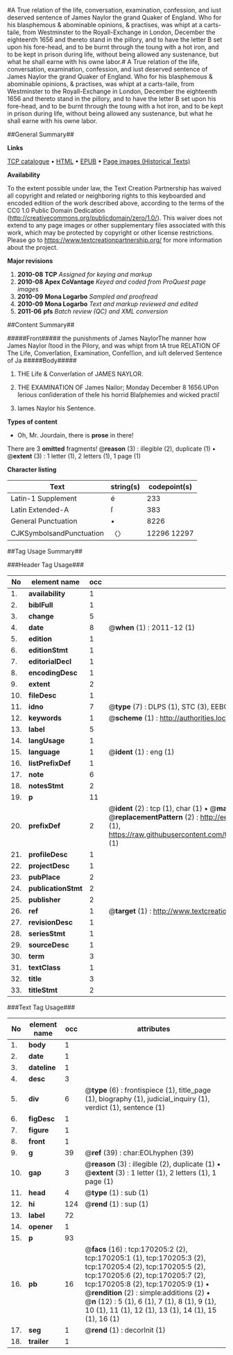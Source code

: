 #A True relation of the life, conversation, examination, confession, and iust deserved sentence of James Naylor the grand Quaker of England. Who for his blasphemous & abominable opinions, & practises, was whipt at a carts-taile, from Westminster to the Royall-Exchange in London, December the eighteenth 1656 and thereto stand in the pillory, and to have the letter B set upon his fore-head, and to be burnt through the toung with a hot iron, and to be kept in prison during life, without being allowed any sustenance, but what he shall earne with his owne labor.#
A True relation of the life, conversation, examination, confession, and iust deserved sentence of James Naylor the grand Quaker of England. Who for his blasphemous & abominable opinions, & practises, was whipt at a carts-taile, from Westminster to the Royall-Exchange in London, December the eighteenth 1656 and thereto stand in the pillory, and to have the letter B set upon his fore-head, and to be burnt through the toung with a hot iron, and to be kept in prison during life, without being allowed any sustenance, but what he shall earne with his owne labor.

##General Summary##

**Links**

[TCP catalogue](http://www.ota.ox.ac.uk/tcp/)  • 
[HTML](http://tei.it.ox.ac.uk/tcp/Texts-HTML/free/A95/A95237.html)  • 
[EPUB](http://tei.it.ox.ac.uk/tcp/Texts-EPUB/free/A95/A95237.epub) • 
[Page images (Historical Texts)](https://historicaltexts.jisc.ac.uk/eebo-99867987e)

**Availability**

To the extent possible under law, the Text Creation Partnership has waived all copyright and related or neighboring rights to this keyboarded and encoded edition of the work described above, according to the terms of the CC0 1.0 Public Domain Dedication (http://creativecommons.org/publicdomain/zero/1.0/). This waiver does not extend to any page images or other supplementary files associated with this work, which may be protected by copyright or other license restrictions. Please go to https://www.textcreationpartnership.org/ for more information about the project.

**Major revisions**

1. __2010-08__ __TCP__ *Assigned for keying and markup*
1. __2010-08__ __Apex CoVantage__ *Keyed and coded from ProQuest page images*
1. __2010-09__ __Mona Logarbo__ *Sampled and proofread*
1. __2010-09__ __Mona Logarbo__ *Text and markup reviewed and edited*
1. __2011-06__ __pfs__ *Batch review (QC) and XML conversion*

##Content Summary##

#####Front#####
the punishments of James NaylorThe manner how James Naylor ſtood in the Pilory, and was whipt from tA true RELATION OF The Life, Converſation, Examination, Confeſſion, and iuſt deſerved Sentence of Ja
#####Body#####

1. THE Life & Converſation of JAMES NAYLOR.

1. THE EXAMINATION OF James Nailor;
Monday December 8 1656.UPon ſerious conſideration of theſe his horrid Blaſphemies and wicked practiſ
1. Iames Naylor his Sentence.

**Types of content**

  * Oh, Mr. Jourdain, there is **prose** in there!

There are 3 **omitted** fragments! 
 @__reason__ (3) : illegible (2), duplicate (1)  •  @__extent__ (3) : 1 letter (1), 2 letters (1), 1 page (1)

**Character listing**


|Text|string(s)|codepoint(s)|
|---|---|---|
|Latin-1 Supplement|é|233|
|Latin Extended-A|ſ|383|
|General Punctuation|•|8226|
|CJKSymbolsandPunctuation|〈〉|12296 12297|

##Tag Usage Summary##

###Header Tag Usage###

|No|element name|occ|attributes|
|---|---|---|---|
|1.|__availability__|1||
|2.|__biblFull__|1||
|3.|__change__|5||
|4.|__date__|8| @__when__ (1) : 2011-12 (1)|
|5.|__edition__|1||
|6.|__editionStmt__|1||
|7.|__editorialDecl__|1||
|8.|__encodingDesc__|1||
|9.|__extent__|2||
|10.|__fileDesc__|1||
|11.|__idno__|7| @__type__ (7) : DLPS (1), STC (3), EEBO-CITATION (1), PROQUEST (1), VID (1)|
|12.|__keywords__|1| @__scheme__ (1) : http://authorities.loc.gov/ (1)|
|13.|__label__|5||
|14.|__langUsage__|1||
|15.|__language__|1| @__ident__ (1) : eng (1)|
|16.|__listPrefixDef__|1||
|17.|__note__|6||
|18.|__notesStmt__|2||
|19.|__p__|11||
|20.|__prefixDef__|2| @__ident__ (2) : tcp (1), char (1)  •  @__matchPattern__ (2) : ([0-9\-]+):([0-9IVX]+) (1), (.+) (1)  •  @__replacementPattern__ (2) : http://eebo.chadwyck.com/downloadtiff?vid=$1&page=$2 (1), https://raw.githubusercontent.com/textcreationpartnership/Texts/master/tcpchars.xml#$1 (1)|
|21.|__profileDesc__|1||
|22.|__projectDesc__|1||
|23.|__pubPlace__|2||
|24.|__publicationStmt__|2||
|25.|__publisher__|2||
|26.|__ref__|1| @__target__ (1) : http://www.textcreationpartnership.org/docs/. (1)|
|27.|__revisionDesc__|1||
|28.|__seriesStmt__|1||
|29.|__sourceDesc__|1||
|30.|__term__|3||
|31.|__textClass__|1||
|32.|__title__|3||
|33.|__titleStmt__|2||


###Text Tag Usage###

|No|element name|occ|attributes|
|---|---|---|---|
|1.|__body__|1||
|2.|__date__|1||
|3.|__dateline__|1||
|4.|__desc__|3||
|5.|__div__|6| @__type__ (6) : frontispiece (1), title_page (1), biography (1), judicial_inquiry (1), verdict (1), sentence (1)|
|6.|__figDesc__|1||
|7.|__figure__|1||
|8.|__front__|1||
|9.|__g__|39| @__ref__ (39) : char:EOLhyphen (39)|
|10.|__gap__|3| @__reason__ (3) : illegible (2), duplicate (1)  •  @__extent__ (3) : 1 letter (1), 2 letters (1), 1 page (1)|
|11.|__head__|4| @__type__ (1) : sub (1)|
|12.|__hi__|124| @__rend__ (1) : sup (1)|
|13.|__label__|72||
|14.|__opener__|1||
|15.|__p__|93||
|16.|__pb__|16| @__facs__ (16) : tcp:170205:2 (2), tcp:170205:1 (1), tcp:170205:3 (2), tcp:170205:4 (2), tcp:170205:5 (2), tcp:170205:6 (2), tcp:170205:7 (2), tcp:170205:8 (2), tcp:170205:9 (1)  •  @__rendition__ (2) : simple:additions (2)  •  @__n__ (12) : 5 (1), 6 (1), 7 (1), 8 (1), 9 (1), 10 (1), 11 (1), 12 (1), 13 (1), 14 (1), 15 (1), 16 (1)|
|17.|__seg__|1| @__rend__ (1) : decorInit (1)|
|18.|__trailer__|1||
